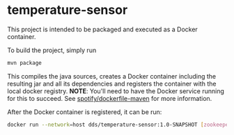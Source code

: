 # temperature-sensor

This project is intended to be packaged and executed as a Docker container.


To build the project, simply run

```sh
mvn package
```

This compiles the java sources, creates a Docker container including the resulting jar and all its dependencies and registers the container with the local docker registry.
**NOTE**: You'll need to have the Docker service running for this to succeed.
See [spotify/dockerfile-maven](https://github.com/spotify/dockerfile-maven) for more information.


After the Docker container is registered, it can be run:

```sh
docker run --network=host dds/temperature-sensor:1.0-SNAPSHOT [zookeeperURLs] [schemaRegistryURL]
```


<!-- To be determined -->
